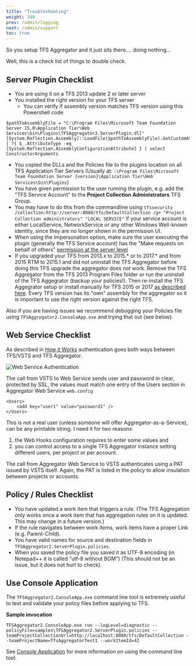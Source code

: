 ```yaml
---
title: "Troubleshooting"
weight: 340
prev: /admin/logging
next: /admin/support
toc: true
---
```

So you setup TFS Aggregator and it just sits there.... doing nothing...

Well, this is a check list of things to double check.


## Server Plugin Checklist

 -  You are using it on a TFS 2013 update 2 or later server
 - You installed the right version for your TFS server
   - You can verify if assembly version matches TFS version using this Powershell code

```
$pathToAssemblyFile = "C:\Program Files\Microsoft Team Foundation Server 15.0\Application Tier\Web Services\bin\Plugins\TFSAggregator2.ServerPlugin.dll"
[System.Reflection.Assembly]::LoadFile($pathToAssemblyFile).GetCustomAttributesData() | ?{ $_.AttributeType -eq [System.Reflection.AssemblyConfigurationAttribute] } | select ConstructorArguments
```

 -  You copied the DLLs and the Policies file to the plugins location on all TFS Application Tier Servers (Usually at: <Drive>`:\Program Files\Microsoft Team Foundation Server {version}\Application Tier\Web Services\bin\Plugins`)
 -  You have given permission to the user running the plugin, e.g. add the "TFS Service Account" to the **Project Collection Administrators** TFS Group.
  - You may have to do this from the commandline using `tfssecurity /collection:http://server:8080/tfs/DefaultCollection /g+ "Project Collection administrators" "LOCAL SERVICE"` if your service account is either LocalService, NetworkService or any other Windows Well-known identity, since they are no longer shown in the permission UI.
 -  When using the Impersonation option, make sure the user executing the plugin (generally the TFS Service account) has the "Make requests on behalf of others" [permission at the server level](https://msdn.microsoft.com/en-us/library/ms252587.aspx)
 -  If you upgraded your TFS from 2013.x to 2015.* or to 2017.* and from 2015 RTM to 2015.1 and did not uninstall the TFS Aggregator before doing this TFS upgrade the aggregator does not work. Remove the TFS Aggregator from the TFS 2013 Program Files folder or run the uninstall of the TFS Aggegrator (backup your policies!). Then re-install the TFS Aggegrator setup or install manually for TFS 2015 or 2017 [as described here](/admin/install). Every TFS version has its "own" assembly for the aggregator so it is important to use the right version against the right TFS.


Also if you are having issues we recommend debugging your Policies file using `TFSAggregator2.ConsoleApp.exe` and trying that out (see below).


## Web Service Checklist

As described in [How it Works](/intro/how-it-works) authentication goes both ways between TFS/VSTS and TFS Aggregator.

![Web Service Authentication](/intro/how-it-works/webservice-authentication.jpg)

The call from VSTS to Web Service sends user and password in clear, protected by SSL, the values must match one entry of the Users section in Aggregator Web Service `web.config`

```
<Users>
    <add key="user1" value="password1" />
</Users>
```

This is not a real user (unless someone will offer Aggregator-as-a-Service), can be any printable string. I need it for two reasons:

 1. the Web Hooks configuration requires to enter some values and
 2. you can control access to a single TFS Aggregator instance setting different users, per project or per account.
 
The call from Aggregator Web Service to VSTS authenticates using a PAT issued by VSTS itself. Again, the PAT is listed in the policy to allow insulation between projects or accounts.


## Policy / Rules Checklist

 -  You have updated a work item that triggers a rule. (The TFS Aggregation only works once a work item that has aggregation rules on it is updated. This may change in a future version.)
 -  If the rule navigates between work items, work items have a proper Link (e.g. Parent-Child).
 -  You have valid names for source and destination fields in `TFSAggregator2.ServerPlugin.policies`.
 -  When you saved the policy file you saved it as UTF-8 encoding (in Notepad++ it is called “utf-8 without BOM”) (This should not be an issue, but it does not hurt to check).


## Use Console Application

The `TFSAggregator2.ConsoleApp.exe` command line tool is extremely useful to test and validate your policy files before applying to TFS.

**Sample invocation**

```
TFSAggregator2.ConsoleApp.exe run --logLevel=diagnostic --policyFile=samples\TFSAggregator2.ServerPlugin.policies --teamProjectCollectionUrl=http://localhost:8080/tfs/DefaultCollection --teamProjectName=TfsAggregatorTest1 --workItemId=42
```

See [Console Application](/admin/console-app) for more information on using the command line tool.
